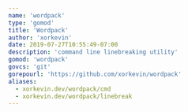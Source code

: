 ```yaml
---
name: 'wordpack'
type: 'gomod'
title: 'Wordpack'
author: 'xorkevin'
date: 2019-07-27T10:55:49-07:00
description: 'command line linebreaking utility'
gomod: 'wordpack'
govcs: 'git'
gorepourl: 'https://github.com/xorkevin/wordpack'
aliases:
  - xorkevin.dev/wordpack/cmd
  - xorkevin.dev/wordpack/linebreak
---
```

